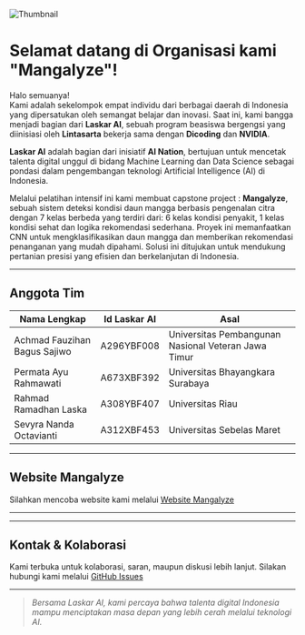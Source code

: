 ![Thumbnail](https://github.com/user-attachments/assets/cb0b4553-fd25-493e-bb33-40419a629c6f)

# Selamat datang di Organisasi kami "Mangalyze"!

Halo semuanya!  
Kami adalah sekelompok empat individu dari berbagai daerah di Indonesia yang dipersatukan oleh semangat belajar dan inovasi. Saat ini, kami bangga menjadi bagian dari **Laskar AI**, sebuah program beasiswa bergengsi yang diinisiasi oleh **Lintasarta** bekerja sama dengan **Dicoding** dan **NVIDIA**.

**Laskar AI** adalah bagian dari inisiatif **AI Nation**, bertujuan untuk mencetak talenta digital unggul di bidang Machine Learning dan Data Science sebagai pondasi dalam pengembangan teknologi Artificial Intelligence (AI) di Indonesia.  

Melalui pelatihan intensif ini kami membuat capstone project : **Mangalyze**, sebuah sistem deteksi kondisi daun mangga berbasis pengenalan citra dengan 7 kelas berbeda yang terdiri dari: 6 kelas kondisi penyakit, 1 kelas kondisi sehat dan logika rekomendasi sederhana. Proyek ini memanfaatkan CNN untuk mengklasifikasikan daun mangga dan memberikan rekomendasi penanganan yang mudah dipahami. Solusi ini ditujukan untuk mendukung pertanian presisi yang efisien dan berkelanjutan di Indonesia.

---

## Anggota Tim

| Nama Lengkap                 | Id Laskar AI  | Asal                                                |
|------------------------------|---------------|-----------------------------------------------------|
| Achmad Fauzihan Bagus Sajiwo | A296YBF008    | Universitas Pembangunan Nasional Veteran Jawa Timur |
| Permata Ayu Rahmawati        | A673XBF392    | Universitas Bhayangkara Surabaya                    |
| Rahmad Ramadhan Laska        | A308YBF407    | Universitas Riau                                    |
| Sevyra Nanda Octavianti      | A312XBF453    | Universitas Sebelas Maret                           |

---

## Website Mangalyze

Silahkan mencoba website kami melalui [Website Mangalyze](https://mangalyze.streamlit.app/)

---

---

## Kontak & Kolaborasi

Kami terbuka untuk kolaborasi, saran, maupun diskusi lebih lanjut. Silakan hubungi kami melalui [GitHub Issues](https://github.com/orgs/Mangalyze/discussions)

---

> *Bersama Laskar AI, kami percaya bahwa talenta digital Indonesia mampu menciptakan masa depan yang lebih cerah melalui teknologi AI.* 
